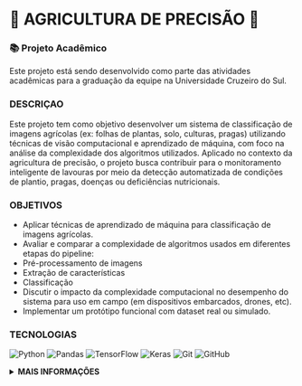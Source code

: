 # 🌱 AGRICULTURA DE PRECISÃO 🌱

### 📚 Projeto Acadêmico
Este projeto está sendo desenvolvido como parte das atividades acadêmicas para a graduação da equipe na Universidade Cruzeiro do Sul.

### DESCRIÇAO 
<p>
Este projeto tem como objetivo desenvolver um sistema de classificação de imagens agrícolas (ex: folhas de plantas, solo, culturas, pragas) utilizando técnicas de visão computacional e aprendizado de máquina, com foco na análise da complexidade dos algoritmos utilizados.
Aplicado no contexto da agricultura de precisão, o projeto busca contribuir para o monitoramento inteligente de lavouras por meio da detecção automatizada de condições de plantio, pragas, doenças ou deficiências nutricionais.</p>

### OBJETIVOS

- Aplicar técnicas de aprendizado de máquina para classificação de imagens agrícolas.
- Avaliar e comparar a complexidade de algoritmos usados em diferentes etapas do pipeline:
- Pré-processamento de imagens
- Extração de características
- Classificação
- Discutir o impacto da complexidade computacional no desempenho do sistema para uso em campo (em dispositivos embarcados, drones, etc).
- Implementar um protótipo funcional com dataset real ou simulado.

### TECNOLOGIAS 
![Python](https://img.shields.io/badge/python-3670A0?style=for-the-badge&logo=python&logoColor=ffdd54)
![Pandas](https://img.shields.io/badge/pandas-%23150458.svg?style=for-the-badge&logo=pandas&logoColor=white)
![TensorFlow](https://img.shields.io/badge/TensorFlow-%23FF6F00.svg?style=for-the-badge&logo=TensorFlow&logoColor=white)
![Keras](https://img.shields.io/badge/Keras-%23D00000.svg?style=for-the-badge&logo=Keras&logoColor=white)
![Git](https://img.shields.io/badge/git-%23F05033.svg?style=for-the-badge&logo=git&logoColor=white)
![GitHub](https://img.shields.io/badge/github-%23121011.svg?style=for-the-badge&logo=github&logoColor=white)

<details>
  <summary><strong>MAIS INFORMAÇÕES</strong></summary>

  ### INTEGRANTES:
  - Elifelete Cavalcante  
  - Daniel Lopes  
  - Murilo Laino  
  - Gabriel Gardenal  
  - Gabriel Lopes  
  - Emanuel Moura  
  - Carlos Eduardo  

  ### SOBRE A INSTITUIÇÃO: 
  **DISCIPLINA:** Complexidade de Algoritmos<br>
  **CURSO:** Ciência da Computação<br>
  **PERÍODO:** 6° Semestre — 05/08/25 a 05/12/25<br>
  **DOCENTE:** Waldinelly Martha<br>
  **INSTITUIÇÃO DE ENSINO:** Centro Universitário Nossa Senhora do Patrocínio (Salto - SP)<br>
</details>

  
